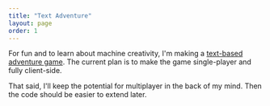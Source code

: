 ```yaml
---
title: "Text Adventure"
layout: page
order: 1
---
```


For fun and to learn about machine creativity, I'm making a [text-based adventure game](https://funwithbrains.github.io/text-adventure/). The current plan is to make the game single-player and fully client-side.

That said, I'll keep the potential for multiplayer in the back of my mind. Then the code should be easier to extend later.
